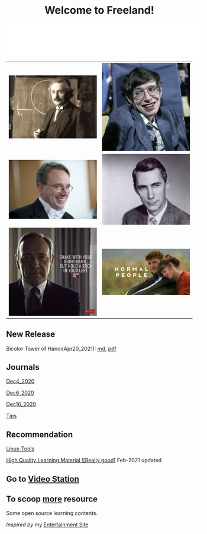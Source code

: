 

<h1 align = "center">Welcome to Freeland!</h1>
<iframe frameborder="no" border="0" marginwidth="0" marginheight="0" width=530 height=86 src="//music.163.com/outchain/player?type=2&id=864457697&auto=1&height=66"></iframe>

<table><tr>  <td><img src="./figure/albert_einstein.jpg" border=0 ></td><td><img src="./figure/stephen_hawking.jpg" border=0 ></td> </tr>
    <tr>
        <td><img src="./figure/Linus_Torvalds2.jpg" border=0></td><td><img src="./figure/claude_shannon.jpg" border=0 ></td>
    </tr>
    <tr>
        <td><img src="./figure/frank_underwood.jpg" border=0></td>
        <td><img src="./figure/normal_people.jpg" border=0></td>
    </tr>
</table>

## New Release

Bicolor Tower of Hanoi(Apr20_2021): [md](./Blog/Bicolor_Hanoi/Bicolor_Hanoi.md),  [pdf](./Blog/Bicolor_Hanoi/Bicolor_Hanoi.pdf)





## Journals

[Dec4_2020](./Journals/Dec4_2020.md)

[Dec6_2020](./Journals/Dec6_2020.md)

[Dec16_2020](./Journals/Dec16_2020.md)

[Tips](./Journals/path.md)

## Recommendation

[Linux-Tools](./Recommend/Linux_tools.md)

[High Quality Learning Material ![Really good]](./Recommend/online_resource.md) Feb-2021 updated

## Go to [Video Station](./Video/video1.md)

## To scoop [more](https://github.com/dorm308/Share) resource

Some open source learning contents.



_Inspired by_ my [Entertainment Site](https://djmax96945147.wixsite.com/franktudor)













